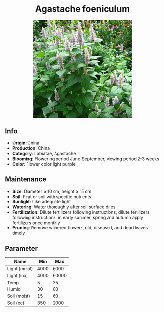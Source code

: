 <h1 align='center'>Agastache foeniculum</h1>
<p align="center">
    <img 
        align='center'
        width='320'
        src="../images/agastache foeniculum.png" 
        alt='Agastache foeniculum' />
</p>

## Info

 - **Origin**: China
 - **Production**: China
 - **Category**: Labiatae, Agastache
 - **Blooming**: Flowering period June-September, viewing period 2-3 weeks
 - **Color**: Flower color light purple

## Maintenance

 - **Size**: Diameter ≥ 10 cm, height ≥ 15 cm
 - **Soil**: Peat or soil with specific nutrients
 - **Sunlight**: Like adequate light
 - **Watering**: Water thoroughly after soil surface dries
 - **Fertilization**: Dilute fertilizers following instructions, dilute fertilizers following instructions,  in early summer, spring and autumn apply fertilizers once monthly
 - **Pruning**: Remove withered flowers, old, diseased, and dead leaves timely

## Parameter

| Name         | Min  | Max   |
|--------------|------|-------|
| Light (mmol) | 4000 | 6000  |
| Light (lux)  | 4000 | 60000 |
| Temp         | 5    | 35    |
| Humid        | 30   | 80    |
| Soil (moist) | 15   | 60    |
| Soil (ec)    | 350  | 2000  |